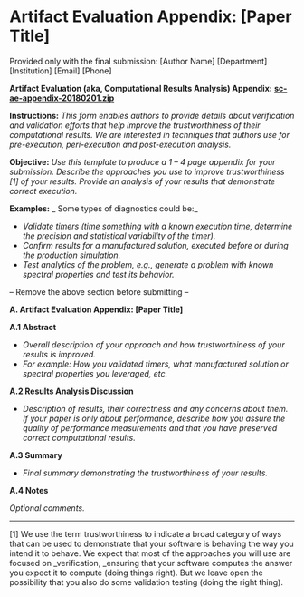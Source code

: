 # Artifact Evaluation Appendix: [Paper Title]

Provided only with the final submission: [Author Name] [Department] [Institution] [Email] [Phone]

**Artifact Evaluation (aka, Computational Results Analysis) Appendix:** [**sc-ae-appendix-20180201.zip**](https://collegeville.github.io/sc-reproducibility/sc-ae-appendix-20180201.zip)

**Instructions:** _This form enables authors to provide details about verification and validation efforts that help improve the trustworthiness of their computational results. We are interested in techniques that authors use for pre-execution, peri-execution and post-execution analysis._

**Objective:** _Use this template to produce a 1 – 4 page appendix for your submission. Describe the approaches you use to improve trustworthiness [1] of your results. Provide an analysis of your results that demonstrate correct execution._

**Examples:** _ Some types of diagnostics could be:_

- _Validate timers (time something with a known execution time, determine the precision and statistical variability of the timer)._
- _Confirm results for a manufactured solution, executed before or during the production simulation._
- _Test analytics of the problem, e.g., generate a problem with known spectral properties and test its behavior._

– Remove the above section before submitting –

**A. Artifact Evaluation Appendix: [Paper Title]**

**A.1 Abstract**

- _Overall description of your approach and how trustworthiness of your results is improved._
- _For example: How you validated timers, what manufactured solution or spectral properties you leveraged, etc._

**A.2  Results Analysis Discussion**

- _Description of results, their correctness and any concerns about them. If your paper is only about performance, describe how you assure the quality of performance measurements and that you have preserved correct computational results._

**A.3  Summary**

- _Final summary demonstrating the trustworthiness of your results._

**A.4 Notes**

_Optional comments._

-----------------------
[1] We use the term trustworthiness to indicate a broad category of ways that can be used to demonstrate that your software is behaving the way you intend it to behave. We expect that most of the approaches you will use are focused on _verification, _ensuring that your software computes the answer you expect it to compute (doing things right). But we leave open the possibility that you also do some validation testing (doing the right thing).
